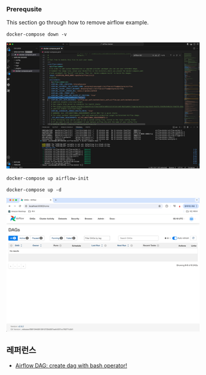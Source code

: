 
### Prerequsite ###

This section go through how to remove airflow example. 

```
docker-compose down -v
```


![](https://github.com/gnosia93/airflow-on-aws/blob/main/airflow-docker/images/docker-compose-1.png)


```
docker-compose up airflow-init
```

```
docker-compose up -d
```

![](https://github.com/gnosia93/airflow-on-aws/blob/main/airflow-docker/images/airflow-remove-example.png)



## 레퍼런스 ##

* [Airflow DAG: create dag with bash operator!](https://www.youtube.com/watch?v=CLkzXrjrFKg&list=PLwFJcsJ61oujAqYpMp1kdUBcPG0sE0QMT&index=6)
